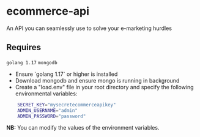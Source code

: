# ecommerce-api
An API you can seamlessly use to solve your e-marketing hurdles

## Requires
```golang 1.17```
```mongodb```

<ul>
    <li> Ensure `golang 1.17` or higher is installed
    <li> Download mongodb and ensure mongo is running in background
    <li> Create a "load.env" file in your root directory and specify the following environmental variables:
</ul>

```bash
    SECRET_KEY="mysecretecommerceapikey"
    ADMIN_USERNAME="admin"
    ADMIN_PASSWORD="password"
```
<div>
    <b>NB:</b> You can modify the values of the environment variables.
</div>






